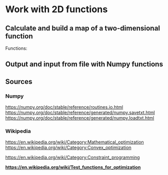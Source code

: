 # Work with 2D functions

## Calculate and build a map of a two-dimensional function
Functions:   


## Output and input from file with Numpy functions                     

## Sources
### Numpy
https://numpy.org/doc/stable/reference/routines.io.html                  
https://numpy.org/doc/stable/reference/generated/numpy.savetxt.html               
https://numpy.org/doc/stable/reference/generated/numpy.loadtxt.html                      

### Wikipedia       
https://en.wikipedia.org/wiki/Category:Mathematical_optimization                         
https://en.wikipedia.org/wiki/Category:Convex_optimization                 

https://en.wikipedia.org/wiki/Category:Constraint_programming                   

**https://en.wikipedia.org/wiki/Test_functions_for_optimization**                   
